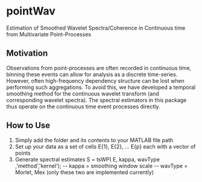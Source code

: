 # pointWav
Estimation of Smoothed Wavelet Spectra/Coherence in Continuous time from Multivariate Point-Processes

## Motivation

Observations from point-processes are often recorded in continuous time, binning these events can allow for analysis as a 
discrete time-series. However, often high-frequency dependency structure can be lost when performing such aggregations. To avoid
this, we have developed a temporal smoothing method for the continuous wavelet transform (and corresponding wavelet spectra).
The spectral estimators in this package thus operate on the continuous time event processes directly.

## How to Use

1. Simply add the folder and its contents to your MATLAB file path
2. Set up your data as a set of cells E{1}, E{2}, ... E{p} each with a vector of points
3. Generate spectral estimates S = tsWP( E, kappa, wavType ,'method','kernel');
-- kappa =  smoothing window scale
-- wavType = Morlet, Mex (only these two are implemented currently)
